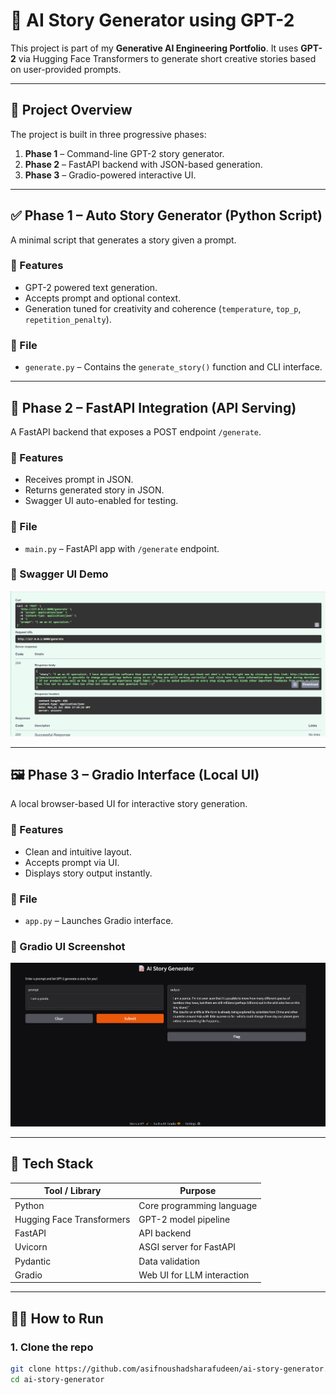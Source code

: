 # 🤖 AI Story Generator using GPT-2

This project is part of my **Generative AI Engineering Portfolio**. It uses **GPT-2** via Hugging Face Transformers to generate short creative stories based on user-provided prompts.

---

## 📌 Project Overview

The project is built in three progressive phases:

1. **Phase 1** – Command-line GPT-2 story generator.
2. **Phase 2** – FastAPI backend with JSON-based generation.
3. **Phase 3** – Gradio-powered interactive UI.

---

## ✅ Phase 1 – Auto Story Generator (Python Script)

A minimal script that generates a story given a prompt.

### 🔧 Features
- GPT-2 powered text generation.
- Accepts prompt and optional context.
- Generation tuned for creativity and coherence (`temperature`, `top_p`, `repetition_penalty`).

### 📁 File
- `generate.py` – Contains the `generate_story()` function and CLI interface.

---

## 🚀 Phase 2 – FastAPI Integration (API Serving)

A FastAPI backend that exposes a POST endpoint `/generate`.

### 🔧 Features
- Receives prompt in JSON.
- Returns generated story in JSON.
- Swagger UI auto-enabled for testing.

### 📁 File
- `main.py` – FastAPI app with `/generate` endpoint.

### 📸 Swagger UI Demo

![Swagger UI Screenshot](images/swagger_ui.png)

---

## 🖼️ Phase 3 – Gradio Interface (Local UI)

A local browser-based UI for interactive story generation.

### 🔧 Features
- Clean and intuitive layout.
- Accepts prompt via UI.
- Displays story output instantly.

### 📁 File
- `app.py` – Launches Gradio interface.

### 📸 Gradio UI Screenshot

![Gradio UI](images/gradio_ui.png)

---

## 🧠 Tech Stack

| Tool / Library              | Purpose                                |
|-----------------------------|----------------------------------------|
| Python                      | Core programming language              |
| Hugging Face Transformers   | GPT-2 model pipeline                   |
| FastAPI                     | API backend                            |
| Uvicorn                     | ASGI server for FastAPI                |
| Pydantic                    | Data validation                        |
| Gradio                      | Web UI for LLM interaction             |

---

## 🏃‍♂️ How to Run

### 1. Clone the repo
```bash
git clone https://github.com/asifnoushadsharafudeen/ai-story-generator.git
cd ai-story-generator
